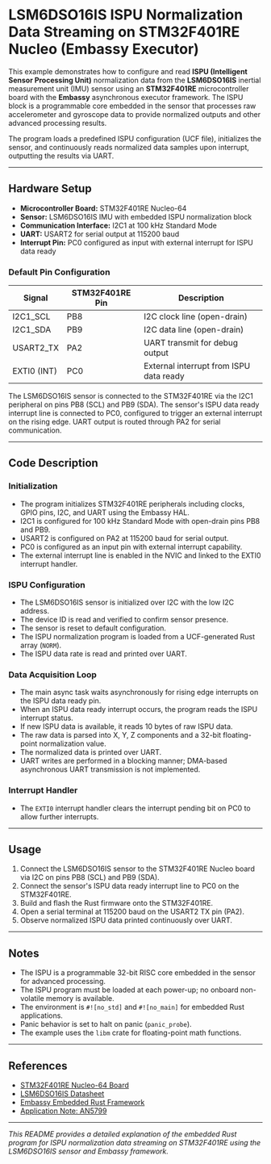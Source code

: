 # LSM6DSO16IS ISPU Normalization Data Streaming on STM32F401RE Nucleo (Embassy Executor)

This example demonstrates how to configure and read **ISPU (Intelligent Sensor Processing Unit)** normalization data from the **LSM6DSO16IS** inertial measurement unit (IMU) sensor using an **STM32F401RE** microcontroller board with the **Embassy** asynchronous executor framework. The ISPU block is a programmable core embedded in the sensor that processes raw accelerometer and gyroscope data to provide normalized outputs and other advanced processing results.

The program loads a predefined ISPU configuration (UCF file), initializes the sensor, and continuously reads normalized data samples upon interrupt, outputting the results via UART.

---

## Hardware Setup

- **Microcontroller Board:** STM32F401RE Nucleo-64
- **Sensor:** LSM6DSO16IS IMU with embedded ISPU normalization block
- **Communication Interface:** I2C1 at 100 kHz Standard Mode
- **UART:** USART2 for serial output at 115200 baud
- **Interrupt Pin:** PC0 configured as input with external interrupt for ISPU data ready

### Default Pin Configuration

| Signal       | STM32F401RE Pin | Description                      |
|--------------|-----------------|---------------------------------|
| I2C1_SCL     | PB8             | I2C clock line (open-drain)     |
| I2C1_SDA     | PB9             | I2C data line (open-drain)      |
| USART2_TX    | PA2             | UART transmit for debug output  |
| EXTI0 (INT)  | PC0             | External interrupt from ISPU data ready |

The LSM6DSO16IS sensor is connected to the STM32F401RE via the I2C1 peripheral on pins PB8 (SCL) and PB9 (SDA). The sensor's ISPU data ready interrupt line is connected to PC0, configured to trigger an external interrupt on the rising edge. UART output is routed through PA2 for serial communication.

---

## Code Description

### Initialization

- The program initializes STM32F401RE peripherals including clocks, GPIO pins, I2C, and UART using the Embassy HAL.
- I2C1 is configured for 100 kHz Standard Mode with open-drain pins PB8 and PB9.
- USART2 is configured on PA2 at 115200 baud for serial output.
- PC0 is configured as an input pin with external interrupt capability.
- The external interrupt line is enabled in the NVIC and linked to the EXTI0 interrupt handler.

### ISPU Configuration

- The LSM6DSO16IS sensor is initialized over I2C with the low I2C address.
- The device ID is read and verified to confirm sensor presence.
- The sensor is reset to default configuration.
- The ISPU normalization program is loaded from a UCF-generated Rust array (`NORM`).
- The ISPU data rate is read and printed over UART.

### Data Acquisition Loop

- The main async task waits asynchronously for rising edge interrupts on the ISPU data ready pin.
- When an ISPU data ready interrupt occurs, the program reads the ISPU interrupt status.
- If new ISPU data is available, it reads 10 bytes of raw ISPU data.
- The raw data is parsed into X, Y, Z components and a 32-bit floating-point normalization value.
- The normalized data is printed over UART.
- UART writes are performed in a blocking manner; DMA-based asynchronous UART transmission is not implemented.

### Interrupt Handler

- The `EXTI0` interrupt handler clears the interrupt pending bit on PC0 to allow further interrupts.

---

## Usage

1. Connect the LSM6DSO16IS sensor to the STM32F401RE Nucleo board via I2C on pins PB8 (SCL) and PB9 (SDA).
2. Connect the sensor's ISPU data ready interrupt line to PC0 on the STM32F401RE.
3. Build and flash the Rust firmware onto the STM32F401RE.
4. Open a serial terminal at 115200 baud on the USART2 TX pin (PA2).
5. Observe normalized ISPU data printed continuously over UART.

---

## Notes

- The ISPU is a programmable 32-bit RISC core embedded in the sensor for advanced processing.
- The ISPU program must be loaded at each power-up; no onboard non-volatile memory is available.
- The environment is `#![no_std]` and `#![no_main]` for embedded Rust applications.
- Panic behavior is set to halt on panic (`panic_probe`).
- The example uses the `libm` crate for floating-point math functions.

---

## References

- [STM32F401RE Nucleo-64 Board](https://www.st.com/en/evaluation-tools/nucleo-f401re.html)
- [LSM6DSO16IS Datasheet](https://www.st.com/resource/en/datasheet/lsm6dso16is.pdf)
- [Embassy Embedded Rust Framework](https://embassy.dev/)
- [Application Note: AN5799](https://www.st.com/resource/en/application_note/an5799-lsm6dso16is-alwayson-3axis-accelerometer-and-3axis-gyroscope-with-ispu--intelligent-sensor-processing-unit-stmicroelectronics.pdf)

---

*This README provides a detailed explanation of the embedded Rust program for ISPU normalization data streaming on STM32F401RE using the LSM6DSO16IS sensor and Embassy framework.*
